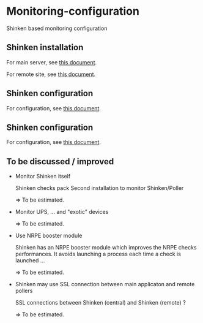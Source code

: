 # Monitoring-configuration
Shinken based monitoring configuration

## Shinken installation

For main server, see [this document](doc/Shinken-main-installation.md).

For remote site, see [this document](doc/Shinken-poller-installation.md).

## Shinken configuration

For configuration, see [this document](doc/Shinken-configuration.md).

## Shinken configuration

For configuration, see [this document](doc/Shinken-configuration.md).

## To be discussed / improved

   - Monitor Shinken itself

      Shinken checks pack
      Second installation to monitor Shinken/Poller

      => To be estimated.

   - Monitor UPS, ... and "exotic" devices

      => To be estimated.

   - Use NRPE booster module

      Shinken has an NRPE booster module which improves the NRPE checks performances. It avoids launching a process each time a check is launched ...

      => To be estimated.

   - Shinken may use SSL connection between main applicaton and remote pollers

      SSL connections between Shinken (central) and Shinken (remote) ?

      => To be estimated.
